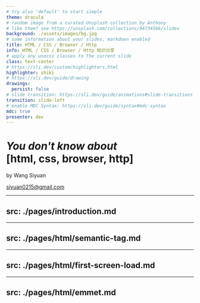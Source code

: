 ```yaml
---
# try also 'default' to start simple
theme: dracula
# random image from a curated Unsplash collection by Anthony
# like them? see https://unsplash.com/collections/94734566/slidev
background: ./assets/images/bg.jpg
# some information about your slides, markdown enabled
title: HTML / CSS / Browser / Http
info: HTML / CSS / Browser / Http 知识分享
# apply any unocss classes to the current slide
class: text-center
# https://sli.dev/custom/highlighters.html
highlighter: shiki
# https://sli.dev/guide/drawing
drawings:
  persist: false
# slide transition: https://sli.dev/guide/animations#slide-transitions
transition: slide-left
# enable MDC Syntax: https://sli.dev/guide/syntax#mdc-syntax
mdc: true
presenter: dev
---
```


# <span class="text-gray-300"><i>You don't know about</i><br /><b class="text-white">\[html, css, browser, http\]</b></span>

by Wang Siyuan

<siyuan0215@gmail.com>

---
src: ./pages/introduction.md
---

---
src: ./pages/html/semantic-tag.md
---

---
src: ./pages/html/first-screen-load.md
---

---
src: ./pages/html/emmet.md
---
